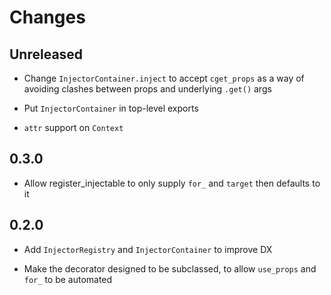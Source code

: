 # Changes

## Unreleased

- Change `InjectorContainer.inject` to accept `cget_props` as a way of avoiding clashes between props and underlying `.get()` args

- Put `InjectorContainer` in top-level exports

- `attr` support on `Context`

## 0.3.0

- Allow register_injectable to only supply `for_` and `target` then defaults to it

## 0.2.0

- Add `InjectorRegistry` and `InjectorContainer` to improve DX

- Make the decorator designed to be subclassed, to allow `use_props`
  and `for_` to be automated